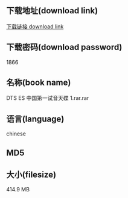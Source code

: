 ## 下载地址(download link)
[下载链接 download link](https://voluble-croquembouche-d321dc.netlify.app/?s=DTS+ES+%E4%B8%AD%E5%9B%BD%E7%AC%AC%E4%B8%80%E8%AF%95%E9%9F%B3%E5%A4%A9%E7%A2%9F+1.rar)

## 下载密码(download password)
1866

## 名称(book name)
DTS ES 中国第一试音天碟 1.rar.rar

## 语言(language)
chinese

## MD5


## 大小(filesize)
414.9 MB
